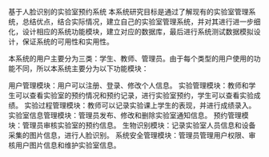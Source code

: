 基于人脸识别的实验室预约系统
本系统研究目标是通过了解现有的实验室管理系统，总结优点，结合实际情况，建立自己的实验室管理系统，并对其进行进一步细化，设计相应的系统功能模块，建立对应的数据库，最后进行系统测试数据模拟设计，保证系统的可用性和实用性。

本系统的用户主要分为三类：学生、教师、管理员。由于每个类型的用户使用的功能不同，所以本系统主要分为以下功能模块：

用户管理模块：用户可以注册、登录、修改个人信息。
实验管理模块：教师和学生可以查看实验室的预约情况和预约记录，进行实验室预约，学生可以查看实验成绩。
实验过程管理模块：教师可以记录实验课上学生的表现，并进行成绩录入。
实验室信息管理模块：管理员发布、修改和删除实验室通知信息。
预约管理模块：管理员审核实验室的预约信息。
生物识别模块：记录实验室人员信息和设备采集的图片信息，进行人脸识别。
系统安全管理模块：管理员管理用户权限、审核用户图片信息和维护实验室信息。
